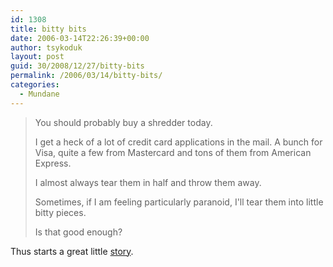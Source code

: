 ```yaml
---
id: 1308
title: bitty bits
date: 2006-03-14T22:26:39+00:00
author: tsykoduk
layout: post
guid: 30/2008/12/27/bitty-bits
permalink: /2006/03/14/bitty-bits/
categories:
  - Mundane
---
```

<blockquote>You should probably buy a shredder today.

<p>I get a heck of a lot of credit card applications in the mail.
A bunch for Visa, quite a few from Mastercard and tons of them from American Express.</p>


<p>I almost always tear them in half and throw them away.</p>


<p>Sometimes, if I am feeling particularly paranoid, I'll tear them into little bitty pieces.</p>


<p>Is that good enough?</blockquote></p>


<p>Thus starts a great little <a href="http://www.cockeyed.com/citizen/creditcard/application.shtml">story</a>.</p>